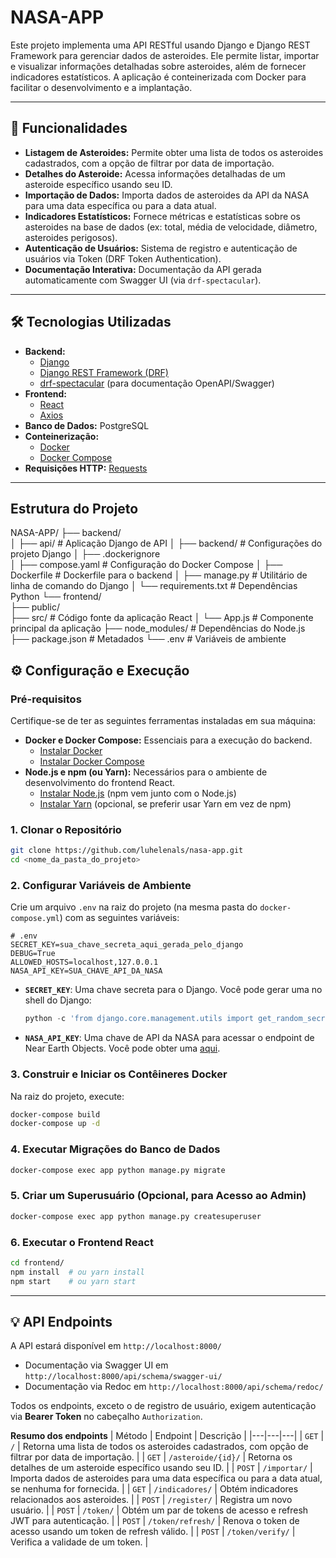 # NASA-APP

Este projeto implementa uma API RESTful usando Django e Django REST Framework para gerenciar dados de asteroides. Ele permite listar, importar e visualizar informações detalhadas sobre asteroides, além de fornecer indicadores estatísticos. A aplicação é conteinerizada com Docker para facilitar o desenvolvimento e a implantação.

---

## 🚀 Funcionalidades

* **Listagem de Asteroides:** Permite obter uma lista de todos os asteroides cadastrados, com a opção de filtrar por data de importação.
* **Detalhes do Asteroide:** Acessa informações detalhadas de um asteroide específico usando seu ID.
* **Importação de Dados:** Importa dados de asteroides da API da NASA para uma data específica ou para a data atual.
* **Indicadores Estatísticos:** Fornece métricas e estatísticas sobre os asteroides na base de dados (ex: total, média de velocidade, diâmetro, asteroides perigosos).
* **Autenticação de Usuários:** Sistema de registro e autenticação de usuários via Token (DRF Token Authentication).
* **Documentação Interativa:** Documentação da API gerada automaticamente com Swagger UI (via `drf-spectacular`).

---

## 🛠️ Tecnologias Utilizadas

* **Backend:**
    * [Django](https://www.djangoproject.com/)
    * [Django REST Framework (DRF)](https://www.django-rest-framework.org/)
    * [drf-spectacular](https://drf-spectacular.readthedocs.io/) (para documentação OpenAPI/Swagger)
* **Frontend:**
    * [React](https://react.dev/)
    * [Axios](https://axios-http.com/)
* **Banco de Dados:** PostgreSQL
* **Conteinerização:**
    * [Docker](https://www.docker.com/)
    * [Docker Compose](https://docs.docker.com/compose/)
* **Requisições HTTP:** [Requests](https://docs.python-requests.org/en/latest/)
---

## Estrutura do Projeto

NASA-APP/
├── backend/                 
│   ├── api/                  # Aplicação Django de API
│   ├── backend/              # Configurações do projeto Django
│   ├── .dockerignore         
│   ├── compose.yaml          # Configuração do Docker Compose
│   ├── Dockerfile            # Dockerfile para o backend
│   ├── manage.py             # Utilitário de linha de comando do Django
│   └── requirements.txt      # Dependências Python
└── frontend/                 
    ├── public/               
    ├── src/                  # Código fonte da aplicação React
    │   └── App.js            # Componente principal da aplicação
    ├── node_modules/         # Dependências do Node.js
    ├── package.json          # Metadados
    └── .env                  # Variáveis de ambiente

## ⚙️ Configuração e Execução

### Pré-requisitos

Certifique-se de ter as seguintes ferramentas instaladas em sua máquina:

* **Docker e Docker Compose:** Essenciais para a execução do backend.
    * [Instalar Docker](https://docs.docker.com/get-docker/)
    * [Instalar Docker Compose](https://docs.docker.com/compose/install/)
* **Node.js e npm (ou Yarn):** Necessários para o ambiente de desenvolvimento do frontend React.
    * [Instalar Node.js](https://nodejs.org/en/download/) (npm vem junto com o Node.js)
    * [Instalar Yarn](https://classic.yarnpkg.com/en/docs/install/) (opcional, se preferir usar Yarn em vez de npm)

### 1. Clonar o Repositório

```bash
git clone https://github.com/luhelenals/nasa-app.git
cd <nome_da_pasta_do_projeto>
```

### 2. Configurar Variáveis de Ambiente

Crie um arquivo `.env` na raiz do projeto (na mesma pasta do `docker-compose.yml`) com as seguintes variáveis:

```
# .env
SECRET_KEY=sua_chave_secreta_aqui_gerada_pelo_django
DEBUG=True
ALLOWED_HOSTS=localhost,127.0.0.1
NASA_API_KEY=SUA_CHAVE_API_DA_NASA
```

* **`SECRET_KEY`**: Uma chave secreta para o Django. Você pode gerar uma no shell do Django:
    ```python
    python -c 'from django.core.management.utils import get_random_secret_key; print(get_random_secret_key())'
    ```
* **`NASA_API_KEY`**: Uma chave de API da NASA para acessar o endpoint de Near Earth Objects. Você pode obter uma [aqui](https://api.nasa.gov/).

### 3. Construir e Iniciar os Contêineres Docker

Na raiz do projeto, execute:

```bash
docker-compose build
docker-compose up -d
```

### 4. Executar Migrações do Banco de Dados

```bash
docker-compose exec app python manage.py migrate
```

### 5. Criar um Superusuário (Opcional, para Acesso ao Admin)

```bash
docker-compose exec app python manage.py createsuperuser
```

### 6. Executar o Frontend React

```bash
cd frontend/
npm install  # ou yarn install
npm start    # ou yarn start
```
---

## 💡 API Endpoints

A API estará disponível em `http://localhost:8000/`
- Documentação via Swagger UI em `http://localhost:8000/api/schema/swagger-ui/`
- Documentação via Redoc em `http://localhost:8000/api/schema/redoc/`

Todos os endpoints, exceto o de registro de usuário, exigem autenticação via **Bearer Token** no cabeçalho `Authorization`.

**Resumo dos endpoints**
| Método | Endpoint | Descrição |
|---|---|---|
| `GET` | `/` | Retorna uma lista de todos os asteroides cadastrados, com opção de filtrar por data de importação. |
| `GET` | `/asteroide/{id}/` | Retorna os detalhes de um asteroide específico usando seu ID. |
| `POST` | `/importar/` | Importa dados de asteroides para uma data específica ou para a data atual, se nenhuma for fornecida. |
| `GET` | `/indicadores/` | Obtém indicadores relacionados aos asteroides. |
| `POST` | `/register/` | Registra um novo usuário. |
| `POST` | `/token/` | Obtém um par de tokens de acesso e refresh JWT para autenticação. |
| `POST` | `/token/refresh/` | Renova o token de acesso usando um token de refresh válido. |
| `POST` | `/token/verify/` | Verifica a validade de um token. |